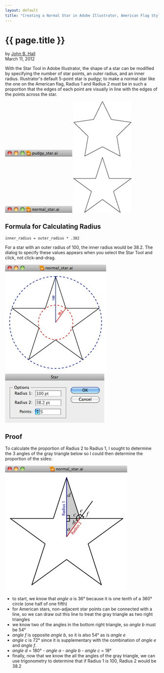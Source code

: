 ```yaml
---
layout: default
title: "Creating a Normal Star in Adobe Illustrator, American Flag Style"
---
```


{{ page.title }}
================

by <a href="/" rel="author">John B. Hall</a><br />
March 11, 2012

With the Star Tool in Adobe Illustrator, the shape of a star can be modified by specifying the number of star points, an outer radius, and an inner radius. Illustrator's default 5-point star is pudgy; to make a normal star like the one on the American flag, Radius 1 and Radius 2 must be in such a proportion that the edges of each point are visually in line with the edges of the points across the star.

<div class="osx-window pudgy-star">
  <img src="/post-assets/illustrator-star/pudgy-star-bar.jpg">
  <canvas id="pudgy_star" width="190" height="181">
    <img src="/post-assets/illustrator-star/pudgy-star.jpg" class="canvas-backup">
  </canvas>
</div>

<div class="osx-window normal-star">
  <img src="/post-assets/illustrator-star/normal-star-bar.jpg">
  <canvas id="normal_star" width="190" height="181">
    <img src="/post-assets/illustrator-star/normal-star.jpg" class="canvas-backup">
  </canvas>
</div>

Formula for Calculating Radius
------------------------------

    inner_radius = outer_radius * .382

For a star with an outer radius of 100, the inner radius would be 38.2. The dialog to specify these values appears when you select the Star Tool and click, not click-and-drag.

<img src="/post-assets/illustrator-star/radii.jpg" class="osx-window radii-star">
<img src="/post-assets/illustrator-star/illustrator-star-dialog.jpg" class="osx-window">

Proof
-----

To calculate the proportion of Radius 2 to Radius 1, I sought to determine the 3 angles of the gray triangle below so I could then determine the proportion of the sides:

<img src="/post-assets/illustrator-star/proof.jpg" class="osx-window">

- to start, we know that _angle a_ is 36&deg; because it is one tenth of a 360&deg; circle (one half of one fifth)
- for American stars, non-adjacent star points can be connected with a line, so we can draw out this line to treat the gray triangle as two right triangles
- we know two of the angles in the bottom right triangle, so _angle b_ must be 54&deg;
- _angle f_ is opposite _angle b_, so it is also 54&deg; as is _angle e_
- _angle c_ is 72&deg; since it is supplementary with the combination of _angle e_ and _angle f_.
- _angle d_ = 180&deg; - _angle a_ - _angle b_ - _angle c_ = 18&deg;
- finally, now that we know the all the angles of the gray triangle, we can use trigonometry to determine that if Radius 1 is 100, Radius 2 would be 38.2

<script>
  var pudgy_star_canvas = document.getElementById("pudgy_star"),
      normal_star_canvas = document.getElementById("normal_star");
  if (pudgy_star_canvas.getContext){
    drawPudgyStar();
    drawNormalStar();
  }
  
  function drawPudgyStar() {
    var context = pudgy_star_canvas.getContext('2d');
    context.lineWidth = 2;
    context.translate(95, 0)
    context.beginPath();
    context.moveTo(0, 0);
    context.lineTo(29, 60);
    context.lineTo(95, 69);
    context.lineTo(48, 116);
    context.lineTo(59, 181);
    context.lineTo(0, 150);
    context.lineTo(-59, 181);
    context.lineTo(-48, 116);
    context.lineTo(-95, 69);
    context.lineTo(-29, 60);
    context.lineTo(0, 0);
    context.stroke();
    context.closePath();
  }
  
  function drawNormalStar() {
    var context = normal_star_canvas.getContext('2d');
    context.lineWidth = 2;
    context.translate(95, 0)
    context.beginPath();
    context.moveTo(0, 0);
    context.lineTo(22, 69);
    context.lineTo(95, 69);
    context.lineTo(36, 112);
    context.lineTo(59, 181);
    context.lineTo(0, 138);
    context.lineTo(-59, 181);
    context.lineTo(-36, 112);
    context.lineTo(-95, 69);
    context.lineTo(-22, 69);
    context.lineTo(0, 0);
    context.stroke();
    context.closePath();
  }
</script>
